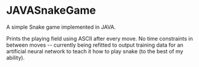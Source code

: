 # JAVASnakeGame
A simple Snake game implemented in JAVA.

Prints the playing field using ASCII after every move.
No time constraints in between moves -- currently being refitted to output training data for an artificial neural network to teach it how to play snake (to the best of my ability).
